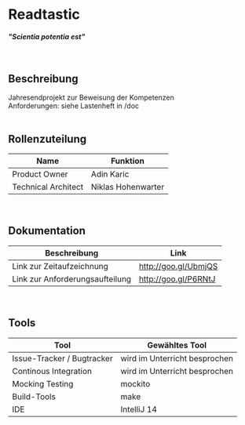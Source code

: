 # Readtastic
#### *"Scientia potentia est"*

<br />

## Beschreibung

Jahresendprojekt zur Beweisung der Kompetenzen<br />
Anforderungen: siehe Lastenheft in /doc<br /><br />

## Rollenzuteilung

|Name|Funktion|
|---|---|
|Product Owner|Adin Karic|
|Technical Architect|Niklas Hohenwarter|

<br />

## Dokumentation

|Beschreibung|Link|
|---|---|
|Link zur Zeitaufzeichnung|http://goo.gl/UbmjQS|
|Link zur Anforderungsaufteilung|http://goo.gl/P6RNtJ|

<br />

## Tools

|Tool|Gewähltes Tool|
|---|---|
|Issue-Tracker / Bugtracker|wird im Unterricht besprochen|
|Continous Integration|wird im Unterricht besprochen|
|Mocking Testing|mockito|
|Build-Tools|make|
|IDE|IntelliJ 14|
